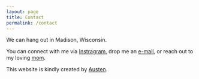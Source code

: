 ```yaml
---
layout: page
title: Contact
permalink: /contact
---
```


We can hang out in Madison, Wisconsin. 

You can connect with me via [Instragram](https://www.instagram.com/gallon_thedog/), drop me an [e-mail](mailto:gallon.us.liu@gmail.com), or reach out to my loving [mom](https://yifei-liu-yl.github.io). 

This website is kindly created by [Austen](https://austen-z-fan.github.io). 
